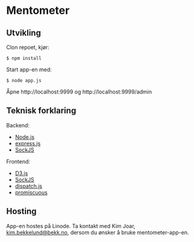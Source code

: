 Mentometer
==========

Utvikling
---------

Clon repoet, kjør:

```
$ npm install
```

Start app-en med:

```
$ node app.js
```

Åpne http://localhost:9999 og http://localhost:9999/admin

Teknisk forklaring
------------------

Backend:

- [Node.js](http://nodejs.org/)
- [express.js](http://expressjs.com/)
- [SockJS](https://github.com/sockjs)

Frontend:

- [D3.js](http://d3js.org/)
- [SockJS](https://github.com/sockjs)
- [dispatch.js](https://github.com/olav/dispatch.js)
- [promiscuous](https://github.com/RubenVerborgh/promiscuous)

Hosting
-------

App-en hostes på Linode. Ta kontakt med Kim Joar, kim.bekkelund@bekk.no,
dersom du ønsker å bruke mentometer-app-en.
